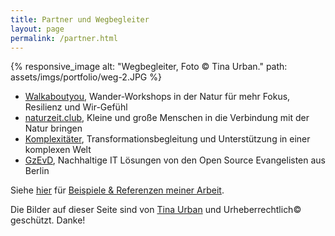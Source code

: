```yaml
---
title: Partner und Wegbegleiter
layout: page
permalink: /partner.html
---
```

{% responsive_image 
alt: "Wegbegleiter, Foto © Tina Urban." 
path: assets/imgs/portfolio/weg-2.JPG %}

- [Walkaboutyou](https://walkaboutyou.org/),
Wander-Workshops in der Natur für mehr Fokus, Resilienz und Wir-Gefühl 
- [naturzeit.club](https://naturzeit.club),
Kleine und große Menschen in die Verbindung mit der Natur bringen
- [Komplexitäter](https://www.komplexitaeter.de/), 
Transformationsbegleitung und Unterstützung in einer komplexen Welt
- [GzEvD](https://www.gesellschaft-zur-entwicklung-von-dingen.de/de),
Nachhaltige IT Lösungen von den Open Source Evangelisten aus Berlin


Siehe [hier](/referenzen.html) für [Beispiele & Referenzen meiner Arbeit](/referenzen.html).


Die Bilder auf dieser Seite sind von [Tina Urban](https://tinaurban.de) 
und Urheberrechtlich&copy; geschützt. Danke!


